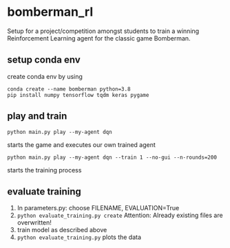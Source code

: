 # bomberman_rl
Setup for a project/competition amongst students to train a winning Reinforcement Learning agent for the classic game Bomberman.

## setup conda env

create conda env by using 

```
conda create --name bomberman python=3.8
pip install numpy tensorflow tqdm keras pygame
```

## play and train

```python main.py play --my-agent dqn```

starts the game and executes our own trained agent

```python main.py play --my-agent dqn --train 1 --no-gui --n-rounds=200```

starts the training process

## evaluate training

1. In parameters.py: choose FILENAME, EVALUATION=True
2. ```python evaluate_training.py create```
  Attention: Already existing files are overwritten!
3. train model as described above
4. ```python evaluate_training.py``` plots the data

